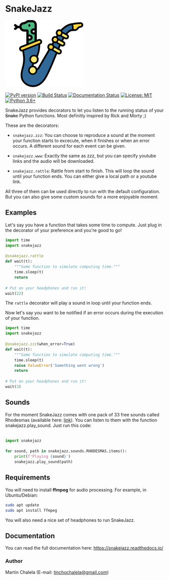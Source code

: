 # SnakeJazz

![logo](https://github.com/mchalela/SnakeJazz/raw/master/res/snakejazz_small.png)

[![PyPI version](https://badge.fury.io/py/snakejazz.svg)](https://badge.fury.io/py/snakejazz)
[![Build Status](https://travis-ci.com/mchalela/SnakeJazz.svg?branch=master)](https://travis-ci.com/mchalela/SnakeJazz)
[![Documentation Status](https://readthedocs.org/projects/snakejazz/badge/?version=latest)](https://snakejazz.readthedocs.io/en/latest/?badge=latest)
[![License: MIT](https://img.shields.io/badge/License-MIT-blue.svg)](https://opensource.org/licenses/MIT)
[![Python 3.6+](https://img.shields.io/badge/python-3.6+-blue.svg)](https://www.python.org/downloads/release/python-370/)

SnakeJazz provides decorators to let you listen to the running status of your ~~Snake~~ Python functions. Most definitly inspired by Rick and Morty ;)

These are the decorators:

 - `snakejazz.zzz`:
    You can choose to reproduce a sound at the moment your function starts to excecute, when it finishes or when an error occurs. A different sound for each event can be given. 

 - `snakejazz.www`:
    Exactly the same as zzz, but you can specify youtube links and the audio will be downloaded.

 - `snakejazz.rattle`:
    Rattle from start to finish. This will loop the sound until your function ends. You can either give a local path or a youtube link.

All three of them can be used directly to run with the default configuration. But you can also give some custom sounds for a more enjoyable moment.


## Examples
Let's say you have a function that takes some time to compute. Just plug in the decorator of your preference and you're good to go!

```python
import time
import snakejazz

@snakejazz.rattle
def wait(t):
    """Some function to simulate computing time."""
    time.sleep(t)
    return

# Put on your headphones and run it!
wait(22)
```
The `rattle` decorator will play a sound in loop until your function ends.


Now let's say you want to be notified if an error occurs during the execution of your function.
```python
import time
import snakejazz

@snakejazz.zzz(when_error=True)
def wait(t):
    """Some function to simulate computing time."""
    time.sleep(t)
    raise ValueError('Something went wrong')
    return

# Put on your headphones and run it!
wait(3)
```

## Sounds
For the moment SnakeJazz comes with one pack of 33 free sounds called Rhodesmas (available here: [link](https://freesound.org/people/rhodesmas/packs/17958/)). You can listen to them with the function snakejazz.play_sound. Just run this code:
```python

import snakejazz

for sound, path in snakejazz.sounds.RHODESMAS.items():
    print(f'Playing {sound}')
    snakejazz.play_sound(path)
```

## Requirements

You will need to install **ffmpeg** for audio processing.
For example, in Ubuntu/Debian:

```bash
sudo apt update
sudo apt install ffmpeg
```

You will also need a nice set of headphones to run SnakeJazz.

## Documentation
You can read the full documentation here: https://snakejazz.readthedocs.io/


### Author

Martin Chalela (E-mail: tinchochalela@gmail.com)
